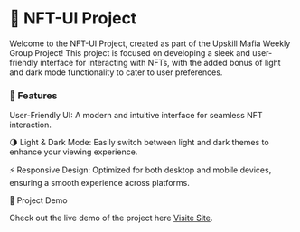 # 🎨 NFT-UI Project
Welcome to the NFT-UI Project, created as part of the Upskill Mafia Weekly Group Project! This project is focused on developing a sleek and user-friendly interface for interacting with NFTs, with the added bonus of light and dark mode functionality to cater to user preferences.

### 🌟 Features
User-Friendly UI: A modern and intuitive interface for seamless NFT interaction.

🌗 Light & Dark Mode: Easily switch between light and dark themes to enhance your viewing experience.

⚡ Responsive Design: Optimized for both desktop and mobile devices, ensuring a smooth experience across platforms.

🚀 Project Demo

Check out the live demo of the project here [Visite Site](https://friendly-seahorse-582b31.netlify.app/setting).
